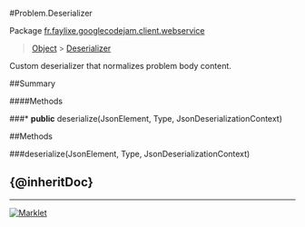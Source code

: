 #Problem.Deserializer

Package [fr.faylixe.googlecodejam.client.webservice](README.md)<br>
> [Object](../../../../ava/lang/Object.md) > [Deserializer](Deserializer.md)

Custom deserializer that normalizes problem body content.

##Summary

####Methods

###* **public** deserialize(JsonElement, Type, JsonDeserializationContext)



##Methods

###deserialize(JsonElement, Type, JsonDeserializationContext)


{@inheritDoc}
---
---
[![Marklet](https://img.shields.io/badge/Generated%20by-Marklet-green.svg)](https://github.com/Faylixe/marklet)